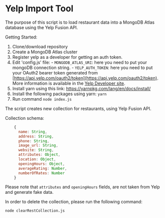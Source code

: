 # Yelp Import Tool

The purpose of this script is to load restaurant data into a MongoDB Atlas database using the Yelp Fusion API.

Getting Started:

  1. Clone/download repository
  1. Create a MongoDB Atlas cluster
  1. Register yelp as a developer for getting an auth token.
  1. Edit 'config.js' file:
    - `MONGODB_ATLAS_URI`: here you need to put your mongoDB connection string.
    - `YELP_AUTH_TOKEN`: here you need to put your OAuth2 bearer token generated from [https://api.yelp.com/oauth2/token](https://api.yelp.com/oauth2/token). More information is available in the [Yelp Developer site](https://www.yelp.com/developers/documentation/v3/authentication).
  1. Install yarn using this link: https://yarnpkg.com/lang/en/docs/install/
  1. Install the following packages using yarn: `yarn`
  1. Run command `node index.js`

The script creates new collection for restaurants, using Yelp Fusion API.

Collection schema:

```javascript
    {
      name: String,
      address: String,
      phone: String,
      image_url: String,
      website: String,
      attributes: Object,
      location: Object,
      openingHours: Object,
      averageRating: Number,
      numberOfRates: Number
    }
```

Please note that `attributes` and `openingHours` fields, are not taken from Yelp and generate fake data.

In order to delete the collection, please run the following command:

`node clearRestCollection.js`
